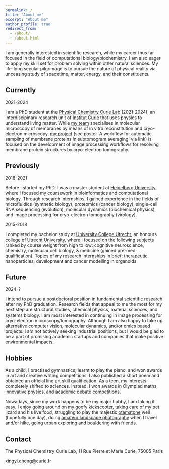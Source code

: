 ```yaml
---
permalink: /
title: "About me"
excerpt: "About me"
author_profile: true
redirect_from: 
  - /about/
  - /about.html
---
```


I am generally interested in scientific research, while my career thus far focused in the field of computational biology/biochemistry, I am also eager to apply my skill set for problem solving within other natural sciences. My life-long secular pilgrimage is to pursue the nature of physical reality via unceasing study of spacetime, matter, energy, and their constituents.

Currently
------

2021-2024

I am a PhD student at the [Physical Chemistry Curie Lab](https://institut-curie.org/unit/umr168) (2021-2024), an interdiscipinary research unit of [Institut Curie](https://curie.fr/) that uses physics to understand living matter. While [my team](https://institut-curie.org/team/levy) specialises in molecular microscopy of membranes by means of in vitro reconstitution and cryo-electron microscopy, [my project](https://www.pks.mpg.de/cmbp23/poster-contributions) (see poster 'A workflow for automatic sampling of membrane proteins in subtomogram averaging' via link) is focused on the development of image processing workflows for resolving membrane protein structures by cryo-electron tomography.

Previously
------

2018-2021

Before I started my PhD, I was a master student at [Heidelberg University](https://www.uni-heidelberg.de/en), where I focused my coursework in bioinformatics and computational biology. Through research internships, I gained experience in the fields of microfluidics (synthetic biology), proteomics (cancer biology), single-cell RNA sequencing (evolution), molecular dynamics (biochemical physics), and image processing for cryo-electron tomography (virology).

2015-2018

I completed my bachelor study at [University College Utrecht](https://www.uu.nl/en/organisation/university-college-utrecht), an honours college of [Utrecht University](https://www.uu.nl/en), where I focused on the following subjects ranked by course weight from high to low: cognitive neuroscience, chemistry, molecular cell biology, & medicine (gained pre-med qualification). Topics of my research internships in brief: therapeutic nanoparticles, development and cancer modelling in organoids.

Future
------

2024-?

I intend to pursue a postdoctoral position in fundamental scientific research after my PhD graduation. Research fields that appeal to me the most for my next step are structural studies, chemical physics, material sciences, and systems biology. I am most interested in continuing in image processing for cryo-electron microscopy/tomography. Although I am also happy to take up alternative computer vision, molecular dynamics, and/or omics based projects. I am not actively seeking industrial positions, but I would be glad to be a part of promising academic startups and companies that make positive environmental impacts.

Hobbies
------

As a child, I practised gymnastics, learnt to play the piano, and won awards in art and creative writing competitions. I also published a short poem and obtained an official line art skill qualification. As a teen, my interests completely shifted to sciences. Instead, I won awards in Olympiad maths, innovative physics, and academic debate competitions. 

Nowadays, since my work happens to be my major hobby, I am taking it easy. I enjoy going around on my goofy kickscooter, taking care of my pet lizard and his live food, struggling to play the majestic [otamatone](https://www.youtube.com/watch?v=_I7nCZVky40) well (hopefully one day), doing [amateur landscape photography](https://www.instagram.com/cyansingjikching/?hl=en) when I travel and/or hike, going urban exploring and bouldering with friends. 

Contact
------

The Physical Chemistry Curie Lab, 11 Rue Pierre et Marie Curie, 75005 Paris

xingyi.cheng@curie.fr
